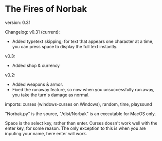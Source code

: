 # The Fires of Norbak

version: 0.31

Changelog:
v0.31 (current):
 - Added typetext skipping; for text that appears one character at a time, you can press space to display the full text instantly.

v0.3:
 - Added shop & currency

v0.2:
 - Added weapons & armor.
 - Fixed the runaway feature, so now when you unsuccessfully run away, you take the turn's damage as normal.
 
imports: curses (windows-curses on Windows), random, time, playsound

"Norbak.py" is the source, "/dist/Norbak" is an executable for MacOS only.

Space is the select key, rather than enter. Curses doesn't work well with the enter key, for some reason. The only exception to this is when you are inputing your name, here enter will work.

